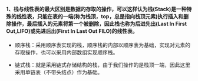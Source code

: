 #### 1、栈与线性表的最大区别是数据的存取的操作，可以这样认为栈(Stack)是一种特殊的线性表，只能在表的一端(称为栈顶，top，总是指向栈顶元素)执行插入和删除操作，最后插入的元素将第一个被删除，因此栈也称为后进先出(Last In First Out,LIFO)或先进后出(First In Last Out FILO)的线性表。

  - 顺序栈：采用顺序表实现的栈，顺序栈的内部以顺序表为基础，实现对元素的存取操作，也可以采用内部数组实现顺序栈。

  - 链式栈：就是采用链式存储结构的栈，由于我们操作的是栈顶一端，因此这里采用单链表（不带头结点）作为基础。 
